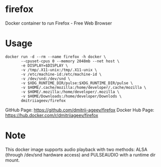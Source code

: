 # firefox
Docker container to run Firefox - Free Web Browser

# Usage
```
docker run -d --rm --name firefox -h docker \
       --cpuset-cpus 0 --memory 2048mb --net host \
       -e DISPLAY=$DISPLAY \
       -v /tmp/.X11-unix:/tmp/.X11-unix \
       -v /etc/machine-id:/etc/machine-id \
       -v /dev/snd:/dev/snd \
       -v $XDG_RUNTIME_DIR/pulse:$XDG_RUNTIME_DIR/pulse \
       -v $HOME/.cache/mozilla:/home/developer/.cache/mozilla \
       -v $HOME/.mozilla:/home/developer/.mozilla \
       -v $HOME/Downloads:/home/developer/Downlods \
       dmitriiageev/firefox

```

GitHub Page: https://github.com/dmitrii-ageev/firefox
Docker Hub Page: https://hub.docker.com/r/dmitriiageev/firefox

# Note
This docker image supports audio playback with two methods: ALSA (through /dev/snd hardware access) and PULSEAUDIO with a runtime dir mount.
